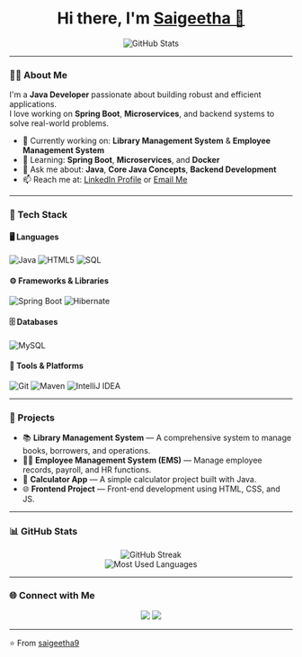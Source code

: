 <h1 align="center">Hi there, I'm <a href="https://github.com/saigeetha9">Saigeetha 👋</a></h1>

<p align="center">
  <img src="https://github-readme-stats.vercel.app/api?username=saigeetha9&show_icons=true&theme=radical" alt="GitHub Stats" />
</p>

---

### 👩‍💻 About Me
I'm a **Java Developer** passionate about building robust and efficient applications.  
I love working on **Spring Boot**, **Microservices**, and backend systems to solve real-world problems.

- 🔭 Currently working on: **Library Management System** & **Employee Management System**
- 🌱 Learning: **Spring Boot**, **Microservices**, and **Docker**
- 💬 Ask me about: **Java**, **Core Java Concepts**, **Backend Development**
- 📫 Reach me at: [LinkedIn Profile](#) or [Email Me](#)

---

### 🧰 Tech Stack

#### 🖥️ Languages
![Java](https://img.shields.io/badge/Java-ED8B00?style=for-the-badge&logo=openjdk&logoColor=white)
![HTML5](https://img.shields.io/badge/HTML5-E34F26?style=for-the-badge&logo=html5&logoColor=white)
![SQL](https://img.shields.io/badge/SQL-4479A1?style=for-the-badge&logo=mysql&logoColor=white)

#### ⚙️ Frameworks & Libraries
![Spring Boot](https://img.shields.io/badge/Spring%20Boot-6DB33F?style=for-the-badge&logo=springboot&logoColor=white)
![Hibernate](https://img.shields.io/badge/Hibernate-59666C?style=for-the-badge&logo=hibernate&logoColor=white)

#### 🗄️ Databases
![MySQL](https://img.shields.io/badge/MySQL-005C84?style=for-the-badge&logo=mysql&logoColor=white)

#### 🧩 Tools & Platforms
![Git](https://img.shields.io/badge/Git-F05032?style=for-the-badge&logo=git&logoColor=white)
![Maven](https://img.shields.io/badge/Maven-C71A36?style=for-the-badge&logo=apachemaven&logoColor=white)
![IntelliJ IDEA](https://img.shields.io/badge/IntelliJ%20IDEA-000000?style=for-the-badge&logo=intellijidea&logoColor=white)

---

### 🚀 Projects
- 📚 **Library Management System** — A comprehensive system to manage books, borrowers, and operations.  
- 👩‍💼 **Employee Management System (EMS)** — Manage employee records, payroll, and HR functions.  
- 🧮 **Calculator App** — A simple calculator project built with Java.  
- 🌐 **Frontend Project** — Front-end development using HTML, CSS, and JS.

---

### 📊 GitHub Stats
<p align="center">
  <img src="https://github-readme-streak-stats.herokuapp.com/?user=saigeetha9&theme=radical" alt="GitHub Streak" /><br>
  <img src="https://github-readme-stats.vercel.app/api/top-langs/?username=saigeetha9&layout=compact&theme=radical" alt="Most Used Languages" />
</p>

---

### 🌐 Connect with Me
<p align="center">
  <a href="#"><img src="https://img.shields.io/badge/LinkedIn-0077B5?style=for-the-badge&logo=linkedin&logoColor=white" /></a>
  <a href="mailto:yourmail@example.com"><img src="https://img.shields.io/badge/Gmail-D14836?style=for-the-badge&logo=gmail&logoColor=white" /></a>
</p>

---

⭐️ From [saigeetha9](https://github.com/saigeetha9)
